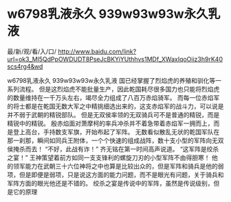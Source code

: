 # w6798乳液永久 939w93w93w永久乳液

最/新/观/看/入/口/ http://www.baidu.com/link?url=ok3_Ml5QdPpOWDUDT8PseJcBKYiYUthhvs1MDf_XWaxIqoOiiz3h9rK40scs4rg4&wd

w6798乳液永久 939w93w93w永久乳液
国已经掌握了烈焰虎的养殖和驯化等一系列流程。
    但是这烈焰虎不能批量生产，因此乾国耗尽很多国力也只能将烈焰虎的数量维持在一千万头左右，竭尽全力组成了八百万赤焰骑军。
    而每一位赤焰军的将士都是在乾国无数大军之中精挑细选出来的，这支赤焰军的战斗力，可以说是并不弱于武朝的精锐部队。
    但是无双侯率领的无双骑兵可不是普通的精锐，而是精锐中的精锐。
    殷赤焰面对萧摩柯的率兵冲杀并不着急带着赤焰军一拥而上，而是登上高台，手持数支军旗，开始布起了军阵。
    无数看似散乱无状的乾国军队在那一刹那，瞬间如同兵王附体，一个个快速的组成战阵，数十支小型的军阵向无双侯掩杀而去！
    “不好，此战有诈！”
    齐无铭在第一时间高声说道。
    “这军阵是绞杀之宴！”
    王神策望着前方如同一支支锋利的螺旋刀刃的小型军阵不由得胆寒！
    他的领军能力在武朝三十六位神将之中也算是比较出众的，但是军阵和骑兵是他的弱项，但是即便是弱项，只是说这方面的能力问题，而不是眼光有问题，关于骑兵和军阵方面的眼光他还是不错的。
    绞杀之宴是传说中的军阵，虽然是传说级别，但是它的原理
